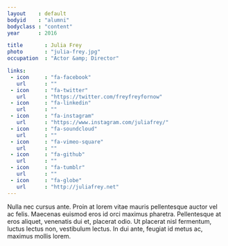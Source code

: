 ```yaml
---
layout    : default
bodyid    : "alumni"
bodyclass : "content"
year      : 2016

title       : Julia Frey
photo       : "julia-frey.jpg"
occupation  : "Actor &amp; Director"

links:
 - icon     : "fa-facebook"
   url      : ""
 - icon     : "fa-twitter"
   url      : "https://twitter.com/freyfreyfornow"
 - icon     : "fa-linkedin"
   url      : ""
 - icon     : "fa-instagram"
   url      : "https://www.instagram.com/juliafrey/"
 - icon     : "fa-soundcloud"
   url      : ""
 - icon     : "fa-vimeo-square"
   url      : ""
 - icon     : "fa-github"
   url      : ""
 - icon     : "fa-tumblr"
   url      : ""
 - icon     : "fa-globe"
   url      : "http://juliafrey.net"
---
```


Nulla nec cursus ante. Proin at lorem vitae mauris pellentesque auctor vel ac felis. Maecenas euismod eros id orci maximus pharetra. Pellentesque at eros aliquet, venenatis dui et, placerat odio. Ut placerat nisl fermentum, luctus lectus non, vestibulum lectus. In dui ante, feugiat id metus ac, maximus mollis lorem.